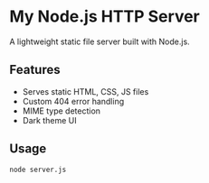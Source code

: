 # My Node.js HTTP Server

A lightweight static file server built with Node.js.

## Features

- Serves static HTML, CSS, JS files
- Custom 404 error handling
- MIME type detection
- Dark theme UI

## Usage

```bash
node server.js
```
